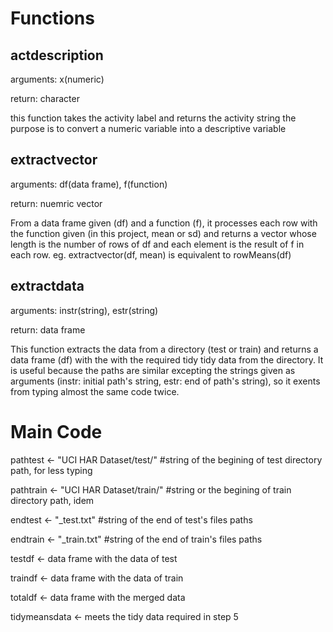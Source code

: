 # Functions

## actdescription

arguments: x(numeric)

return: character

this function takes the activity label and returns the activity string 
the purpose is to convert a numeric variable into a descriptive variable

## extractvector

arguments: df(data frame), f(function)

return: nuemric vector

From a data frame given (df) and a function (f), it processes each row with
the function given (in this project, mean or sd) and returns a vector whose
length is the number of rows of df and each element is the result of f in 
each row.
eg. extractvector(df, mean) is equivalent to rowMeans(df)
    
 
## extractdata

arguments: instr(string), estr(string)

return: data frame

This function extracts the data from a directory (test or train) and returns
a data frame (df) with the with the required tidy tidy data from the 
directory. 
It is useful because the paths are similar excepting the strings 
given as arguments (instr: initial path's string, estr: end of path's string),
so it exents from typing almost the same code twice.


# Main Code

pathtest <- "UCI HAR Dataset/test/" #string of the begining of test directory path, for less typing

pathtrain <- "UCI HAR Dataset/train/" #string or the begining of train directory path, idem

endtest <- "_test.txt" #string of the end of test's files paths

endtrain <- "_train.txt" #string of the end of train's files paths

testdf <- data frame with the data of test

traindf <- data frame with the data of train

totaldf <- data frame with the merged data 

tidymeansdata <- meets the tidy data required in step 5

